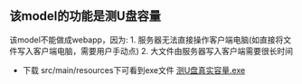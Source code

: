 ## 该model的功能是测U盘容量
该model不能做成webapp，因为:
    1. 服务器无法直接操作客户端电脑(如直接将文件写入客户端电脑，需要用户手动点)
    2. 大文件由服务器写入客户端需要很长时间

* 下载
src/main/resources下可看到exe文件
[测U盘真实容量.exe](https://github.com/luotuoshamo/uplate/tree/master/src/main/resources/)